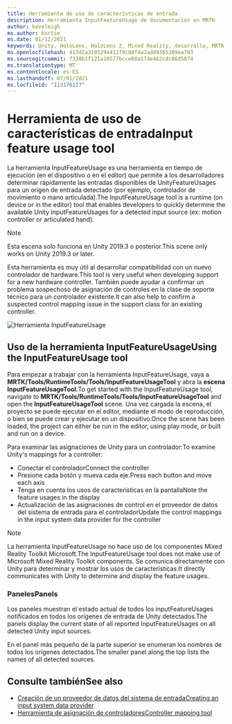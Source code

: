 ```yaml
---
title: Herramienta de uso de características de entrada
description: Herramienta InputFeatureUsage de documentación en MRTK
author: keveleigh
ms.author: kurtie
ms.date: 01/12/2021
keywords: Unity, HoloLens, HoloLens 2, Mixed Reality, desarrollo, MRTK
ms.openlocfilehash: 413d2a3105294411f9c08f4a2add9365389ea783
ms.sourcegitcommit: f338b1f121a10577bcce08a174e462cdc86d5874
ms.translationtype: MT
ms.contentlocale: es-ES
ms.lasthandoff: 07/01/2021
ms.locfileid: "113176127"
---
```

# <a name="input-feature-usage-tool"></a><span data-ttu-id="817d7-104">Herramienta de uso de características de entrada</span><span class="sxs-lookup"><span data-stu-id="817d7-104">Input feature usage tool</span></span>

<span data-ttu-id="817d7-105">La herramienta InputFeatureUsage es una herramienta en tiempo de ejecución (en el dispositivo o en el editor) que permite a los desarrolladores determinar rápidamente las entradas disponibles de UnityFeatureUsages para un origen de entrada detectado (por ejemplo, controlador de movimiento o mano articulada).</span><span class="sxs-lookup"><span data-stu-id="817d7-105">The InputFeatureUsage tool is a runtime (on device or in the editor) tool that enables developers to quickly determine the available Unity InputFeatureUsages for a detected input source (ex: motion controller or articulated hand).</span></span>

> [!NOTE]
> <span data-ttu-id="817d7-106">Esta escena solo funciona en Unity 2019.3 o posterior.</span><span class="sxs-lookup"><span data-stu-id="817d7-106">This scene only works on Unity 2019.3 or later.</span></span>

<span data-ttu-id="817d7-107">Esta herramienta es muy útil al desarrollar compatibilidad con un nuevo controlador de hardware.</span><span class="sxs-lookup"><span data-stu-id="817d7-107">This tool is very useful when developing support for a new hardware controller.</span></span> <span data-ttu-id="817d7-108">También puede ayudar a confirmar un problema sospechoso de asignación de controles en la clase de soporte técnico para un controlador existente.</span><span class="sxs-lookup"><span data-stu-id="817d7-108">It can also help to confirm a suspected control mapping issue in the support class for an existing controller.</span></span>

![Herramienta InputFeatureUsage](../images/controller-mapping-tool/InputFeatureUsages.png)

## <a name="using-the-inputfeatureusage-tool"></a><span data-ttu-id="817d7-110">Uso de la herramienta InputFeatureUsage</span><span class="sxs-lookup"><span data-stu-id="817d7-110">Using the InputFeatureUsage tool</span></span>

<span data-ttu-id="817d7-111">Para empezar a trabajar con la herramienta InputFeatureUsage, vaya a **MRTK/Tools/RuntimeTools/Tools/InputFeatureUsageTool** y abra la **escena InputFeatureUsageTool.**</span><span class="sxs-lookup"><span data-stu-id="817d7-111">To get started with the InputFeatureUsage tool, navigate to **MRTK/Tools/RuntimeTools/Tools/InputFeatureUsageTool** and open the **InputFeatureUsageTool** scene.</span></span> <span data-ttu-id="817d7-112">Una vez cargada la escena, el proyecto se puede ejecutar en el editor, mediante el modo de reproducción, o bien se puede crear y ejecutar en un dispositivo.</span><span class="sxs-lookup"><span data-stu-id="817d7-112">Once the scene has been loaded, the project can either be run in the editor, using play mode, or built and run on a device.</span></span>

<span data-ttu-id="817d7-113">Para examinar las asignaciones de Unity para un controlador:</span><span class="sxs-lookup"><span data-stu-id="817d7-113">To examine Unity's mappings for a controller:</span></span>

- <span data-ttu-id="817d7-114">Conectar el controlador</span><span class="sxs-lookup"><span data-stu-id="817d7-114">Connect the controller</span></span>
- <span data-ttu-id="817d7-115">Presione cada botón y mueva cada eje.</span><span class="sxs-lookup"><span data-stu-id="817d7-115">Press each button and move each axis</span></span>
- <span data-ttu-id="817d7-116">Tenga en cuenta los usos de características en la pantalla</span><span class="sxs-lookup"><span data-stu-id="817d7-116">Note the feature usages in the display</span></span>
- <span data-ttu-id="817d7-117">Actualización de las asignaciones de control en el proveedor de datos del sistema de entrada para el controlador</span><span class="sxs-lookup"><span data-stu-id="817d7-117">Update the control mappings in the input system data provider for the controller</span></span>

> [!NOTE]
> <span data-ttu-id="817d7-118">La herramienta InputFeatureUsage no hace uso de los componentes Mixed Reality Toolkit Microsoft.</span><span class="sxs-lookup"><span data-stu-id="817d7-118">The InputFeatureUsage tool does not make use of Microsoft Mixed Reality Toolkit components.</span></span> <span data-ttu-id="817d7-119">Se comunica directamente con Unity para determinar y mostrar los usos de características.</span><span class="sxs-lookup"><span data-stu-id="817d7-119">It directly communicates with Unity to determine and display the feature usages.</span></span>

### <a name="panels"></a><span data-ttu-id="817d7-120">Paneles</span><span class="sxs-lookup"><span data-stu-id="817d7-120">Panels</span></span>

<span data-ttu-id="817d7-121">Los paneles muestran el estado actual de todos los inputFeatureUsages notificados en todos los orígenes de entrada de Unity detectados.</span><span class="sxs-lookup"><span data-stu-id="817d7-121">The panels display the current state of all reported InputFeatureUsages on all detected Unity input sources.</span></span>

<span data-ttu-id="817d7-122">En el panel más pequeño de la parte superior se enumeran los nombres de todos los orígenes detectados.</span><span class="sxs-lookup"><span data-stu-id="817d7-122">The smaller panel along the top lists the names of all detected sources.</span></span>

## <a name="see-also"></a><span data-ttu-id="817d7-123">Consulte también</span><span class="sxs-lookup"><span data-stu-id="817d7-123">See also</span></span>

- [<span data-ttu-id="817d7-124">Creación de un proveedor de datos del sistema de entrada</span><span class="sxs-lookup"><span data-stu-id="817d7-124">Creating an input system data provider</span></span>](../input/create-data-provider.md)
- [<span data-ttu-id="817d7-125">Herramienta de asignación de controladores</span><span class="sxs-lookup"><span data-stu-id="817d7-125">Controller mapping tool</span></span>](controller-mapping-tool.md)
